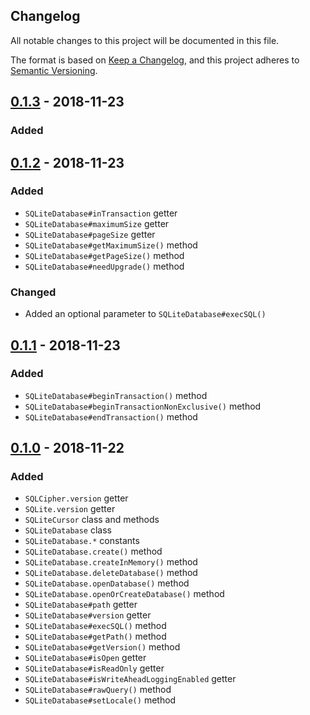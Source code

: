 Changelog
---------

All notable changes to this project will be documented in this file.

The format is based on [Keep a Changelog](https://keepachangelog.com/en/1.0.0/),
and this project adheres to [Semantic Versioning](https://semver.org/spec/v2.0.0.html).

## [0.1.3] - 2018-11-23
### Added

## [0.1.2] - 2018-11-23
### Added
- `SQLiteDatabase#inTransaction` getter
- `SQLiteDatabase#maximumSize` getter
- `SQLiteDatabase#pageSize` getter
- `SQLiteDatabase#getMaximumSize()` method
- `SQLiteDatabase#getPageSize()` method
- `SQLiteDatabase#needUpgrade()` method
### Changed
- Added an optional parameter to `SQLiteDatabase#execSQL()`

## [0.1.1] - 2018-11-23
### Added
- `SQLiteDatabase#beginTransaction()` method
- `SQLiteDatabase#beginTransactionNonExclusive()` method
- `SQLiteDatabase#endTransaction()` method

## [0.1.0] - 2018-11-22
### Added
- `SQLCipher.version` getter
- `SQLite.version` getter
- `SQLiteCursor` class and methods
- `SQLiteDatabase` class
- `SQLiteDatabase.*` constants
- `SQLiteDatabase.create()` method
- `SQLiteDatabase.createInMemory()` method
- `SQLiteDatabase.deleteDatabase()` method
- `SQLiteDatabase.openDatabase()` method
- `SQLiteDatabase.openOrCreateDatabase()` method
- `SQLiteDatabase#path` getter
- `SQLiteDatabase#version` getter
- `SQLiteDatabase#execSQL()` method
- `SQLiteDatabase#getPath()` method
- `SQLiteDatabase#getVersion()` method
- `SQLiteDatabase#isOpen` getter
- `SQLiteDatabase#isReadOnly` getter
- `SQLiteDatabase#isWriteAheadLoggingEnabled` getter
- `SQLiteDatabase#rawQuery()` method
- `SQLiteDatabase#setLocale()` method

[0.1.3]:  https://github.com/drydart/flutter_sqlcipher/compare/0.1.2...0.1.3
[0.1.2]:  https://github.com/drydart/flutter_sqlcipher/compare/0.1.1...0.1.2
[0.1.1]:  https://github.com/drydart/flutter_sqlcipher/compare/0.1.0...0.1.1
[0.1.0]:  https://github.com/drydart/flutter_sqlcipher/compare/0.0.6...0.1.0
